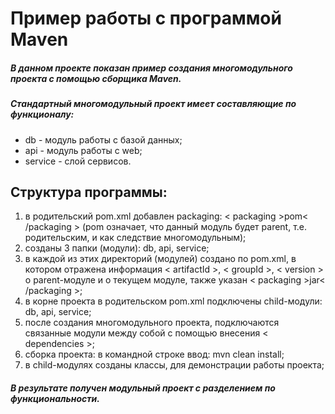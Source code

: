 # Пример работы с программой Maven

##### В данном проекте показан пример создания многомодульного проекта с помощью сборщика Maven.
##### Стандартный многомодульный проект имеет составляющие по функционалу:
- db - модуль работы с базой данных;
- api - модуль работы с web;
- service - слой сервисов.

## Структура программы:
1) в родительский pom.xml добавлен  packaging:
   < packaging >pom< /packaging > (pom  означает, что данный модуль будет parent, т.е. родительским, и как следствие многомодульным);
2) созданы 3 папки (модули): db, api, service;
3) в каждой из этих директорий (модулей) создано по pom.xml, в котором отражена информация < artifactId >, < groupId >,  < version >  о parent-модуле и о текущем модуле, также указан  < packaging >jar< /packaging >;
4) в корне проекта в родительском pom.xml подключены child-модули: db, api, service;
5) после создания многомодульного проекта, подключаются связанные модули между собой с помощью внесения < dependencies >;
6) сборка проекта: в командной строке ввод: mvn clean install;
7) в child-модулях созданы классы, для демонстрации работы проекта;
##### В результате получен модульный проект с разделением по функциональности.

